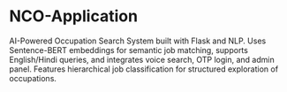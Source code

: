 # NCO-Application
AI-Powered Occupation Search System built with Flask and NLP. Uses Sentence-BERT embeddings for semantic job matching, supports English/Hindi queries, and integrates voice search, OTP login, and admin panel. Features hierarchical job classification for structured exploration of occupations.
